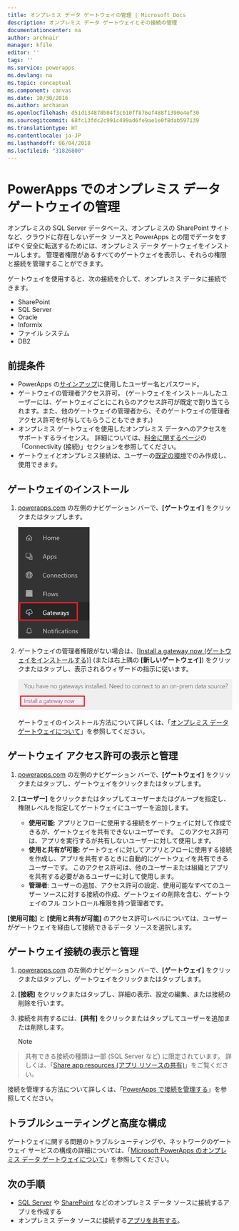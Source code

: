 ```yaml
---
title: オンプレミス データ ゲートウェイの管理 | Microsoft Docs
description: オンプレミス データ ゲートウェイとその接続の管理
documentationcenter: na
author: archnair
manager: kfile
editor: ''
tags: ''
ms.service: powerapps
ms.devlang: na
ms.topic: conceptual
ms.component: canvas
ms.date: 10/30/2016
ms.author: archanan
ms.openlocfilehash: d51d134878b04f3cb10ff876ef488f1390e4ef30
ms.sourcegitcommit: 68fc13fdc2c991c499ad6fe9ae1e0f8dab597139
ms.translationtype: HT
ms.contentlocale: ja-JP
ms.lasthandoff: 06/04/2018
ms.locfileid: "31826800"
---
```

# <a name="manage-an-on-premises-data-gateway-in-powerapps"></a>PowerApps でのオンプレミス データ ゲートウェイの管理
オンプレミスの SQL Server データベース、オンプレミスの SharePoint サイトなど、クラウドに存在しないデータ ソースと PowerApps との間でデータをすばやく安全に転送するためには、オンプレミス データ ゲートウェイをインストールします。 管理者権限があるすべてのゲートウェイを表示し、それらの権限と接続を管理することができます。

ゲートウェイを使用すると、次の接続を介して、オンプレミス データに接続できます。

* SharePoint
* SQL Server
* Oracle
* Informix
* ファイル システム
* DB2

## <a name="prerequisites"></a>前提条件
* PowerApps の[サインアップ](../signup-for-powerapps.md)に使用したユーザー名とパスワード。
* ゲートウェイの管理者アクセス許可。 (ゲートウェイをインストールしたユーザーには、ゲートウェイごとにこれらのアクセス許可が既定で割り当てられます。また、他のゲートウェイの管理者から、そのゲートウェイの管理者アクセス許可を付与してもらうこともできます。)
* オンプレミス ゲートウェイを使用したオンプレミス データへのアクセスをサポートするライセンス。 詳細については、[料金に関するページ](https://powerapps.microsoft.com/pricing/)の「Connectivity (接続)」セクションを参照してください。
* ゲートウェイとオンプレミス接続は、ユーザーの[既定の環境](working-with-environments.md)でのみ作成し、使用できます。

## <a name="install-a-gateway"></a>ゲートウェイのインストール
1. [powerapps.com](https://web.powerapps.com) の左側のナビゲーション バーで、**[ゲートウェイ]** をクリックまたはタップします。

    ![左側のナビゲーション バーのゲートウェイ](./media/gateway-management/manage-gateway.png)

2. ゲートウェイの管理者権限がない場合は、[[Install a gateway now (ゲートウェイをインストールする)]](http://go.microsoft.com/fwlink/?LinkID=820931) (または右上隅の **[新しいゲートウェイ]**) をクリックまたはタップし、表示されるウィザードの指示に従います。

    ![ゲートウェイのインストール](./media/gateway-management/no-gateway-installed.png)

    ゲートウェイのインストール方法について詳しくは、「[オンプレミス データ ゲートウェイについて](gateway-reference.md)」を参照してください。

## <a name="view-and-manage-gateway-permissions"></a>ゲートウェイ アクセス許可の表示と管理
1. [powerapps.com](https://web.powerapps.com) の左側のナビゲーション バーで、**[ゲートウェイ]** をクリックまたはタップし、ゲートウェイをクリックまたはタップします。

2. **[ユーザー]** をクリックまたはタップしてユーザーまたはグループを指定し、権限レベルを指定してゲートウェイにユーザーを追加します。

   * **使用可能**: アプリとフローに使用する接続をゲートウェイに対して作成できるが、ゲートウェイを共有できないユーザーです。 このアクセス許可は、アプリを実行するが共有しないユーザーに対して使用します。
   * **使用と共有が可能**: ゲートウェイに対してアプリとフローに使用する接続を作成し、アプリを共有するときに自動的にゲートウェイを共有できるユーザーです。 このアクセス許可は、他のユーザーまたは組織とアプリを共有する必要があるユーザーに対して使用します。
   * **管理者**: ユーザーの追加、アクセス許可の設定、使用可能なすべてのユーザー ソースに対する接続の作成、ゲートウェイの削除を含む、ゲートウェイのフル コントロール権限を持つ管理者です。

**[使用可能]** と **[使用と共有が可能]** のアクセス許可レベルについては、ユーザーがゲートウェイを経由して接続できるデータ ソースを選択します。

## <a name="view-and-manage-gateway-connections"></a>ゲートウェイ接続の表示と管理
1. [powerapps.com](https://web.powerapps.com) の左側のナビゲーション バーで、**[ゲートウェイ]** をクリックまたはタップし、ゲートウェイをクリックまたはタップします。

2. **[接続]** をクリックまたはタップし、詳細の表示、設定の編集、または接続の削除を行います。

3. 接続を共有するには、**[共有]** をクリックまたはタップしてユーザーを追加または削除します。

    > [!NOTE]
> 共有できる接続の種類は一部 (SQL Server など) に限定されています。 詳しくは、「[Share app resources (アプリ リソースの共有)](share-app-resources.md)」をご覧ください。

接続を管理する方法について詳しくは、「[PowerApps で接続を管理する](add-manage-connections.md)」を参照してください。

## <a name="troubleshooting-and-advanced-configuration"></a>トラブルシューティングと高度な構成
ゲートウェイに関する問題のトラブルシューティングや、ネットワークのゲートウェイ サービスの構成の詳細については、「[Microsoft PowerApps のオンプレミス データ ゲートウェイについて](gateway-reference.md)」を参照してください。

## <a name="next-steps"></a>次の手順
* [SQL Server](connections/connection-azure-sqldatabase.md) や [SharePoint](connections/connection-sharepoint-online.md) などのオンプレミス データ ソースに接続するアプリを作成する
* オンプレミス データ ソースに接続する[アプリを共有する](share-app.md)。
